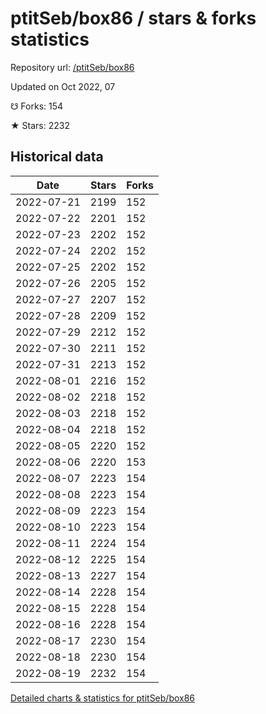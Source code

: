 # ptitSeb/box86 / stars & forks statistics

Repository url: [/ptitSeb/box86](https://github.com/ptitSeb/box86)

Updated on Oct 2022, 07

☋ Forks: 154

★ Stars: 2232

## Historical data
| Date | Stars | Forks |
|------|-------|-------|
| 2022-07-21 | 2199 | 152 | 
| 2022-07-22 | 2201 | 152 | 
| 2022-07-23 | 2202 | 152 | 
| 2022-07-24 | 2202 | 152 | 
| 2022-07-25 | 2202 | 152 | 
| 2022-07-26 | 2205 | 152 | 
| 2022-07-27 | 2207 | 152 | 
| 2022-07-28 | 2209 | 152 | 
| 2022-07-29 | 2212 | 152 | 
| 2022-07-30 | 2211 | 152 | 
| 2022-07-31 | 2213 | 152 | 
| 2022-08-01 | 2216 | 152 | 
| 2022-08-02 | 2218 | 152 | 
| 2022-08-03 | 2218 | 152 | 
| 2022-08-04 | 2218 | 152 | 
| 2022-08-05 | 2220 | 152 | 
| 2022-08-06 | 2220 | 153 | 
| 2022-08-07 | 2223 | 154 | 
| 2022-08-08 | 2223 | 154 | 
| 2022-08-09 | 2223 | 154 | 
| 2022-08-10 | 2223 | 154 | 
| 2022-08-11 | 2224 | 154 | 
| 2022-08-12 | 2225 | 154 | 
| 2022-08-13 | 2227 | 154 | 
| 2022-08-14 | 2228 | 154 | 
| 2022-08-15 | 2228 | 154 | 
| 2022-08-16 | 2228 | 154 | 
| 2022-08-17 | 2230 | 154 | 
| 2022-08-18 | 2230 | 154 | 
| 2022-08-19 | 2232 | 154 | 


[Detailed charts & statistics for ptitSeb/box86](https://reviewgithub.com/rep/ptitSeb/box86)
